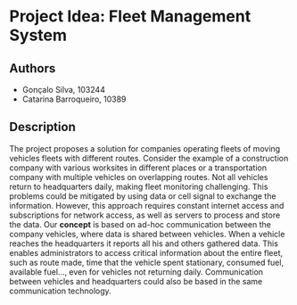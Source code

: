 # Project Idea: Fleet Management System

## Authors
* Gonçalo Silva, 103244
* Catarina Barroqueiro, 10389

## Description
The project proposes a solution for companies operating fleets of moving vehicles fleets with different routes. Consider the example of a construction company with various worksites in different places or a transportation company with multiple vehicles on overlapping routes. Not all vehicles return to headquarters daily, making fleet monitoring challenging. This problems could be mitigated by using data or cell signal to exchange the information. However, this approach requires constant internet access and subscriptions for network access, as well as servers to process and store the data. Our **concept** is based on ad-hoc communication between the company vehicles, where data is shared between vehicles. When a vehicle reaches the headquarters it reports all his and others gathered data. This enables administrators to access critical information about the entire fleet, such as route made, time that the vehicle spent stationary, consumed fuel, available fuel..., even for vehicles not returning daily. Communication between vehicles and headquarters could also be based in the same communication technology.